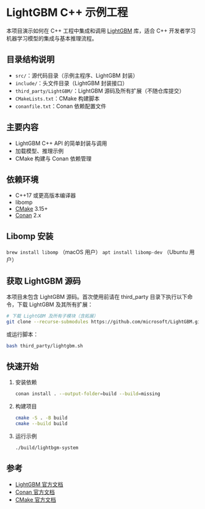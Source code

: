 # LightGBM C++ 示例工程

本项目演示如何在 C++ 工程中集成和调用 [LightGBM](https://github.com/microsoft/LightGBM) 库，适合 C++ 开发者学习机器学习模型的集成与基本推理流程。

## 目录结构说明
- `src/`：源代码目录（示例主程序、LightGBM 封装）
- `include/`：头文件目录（LightGBM 封装接口）
- `third_party/LightGBM/`：LightGBM 源码及所有扩展（不随仓库提交）
- `CMakeLists.txt`：CMake 构建脚本
- `conanfile.txt`：Conan 依赖配置文件

## 主要内容
- LightGBM C++ API 的简单封装与调用
- 加载模型、推理示例
- CMake 构建与 Conan 依赖管理

## 依赖环境
- C++17 或更高版本编译器
- libomp
- [CMake](https://cmake.org/) 3.15+
- [Conan](https://conan.io/) 2.x

## Libomp 安装
`brew install libomp` （macOS 用户）
`apt install libomp-dev` （Ubuntu 用户）


## 获取 LightGBM 源码

本项目未包含 LightGBM 源码。首次使用前请在 third_party 目录下执行以下命令，下载 LightGBM 及其所有扩展：

```bash
# 下载 LightGBM 及所有子模块（含拓展）
git clone --recurse-submodules https://github.com/microsoft/LightGBM.git third_party/LightGBM
```

或运行脚本：

```bash
bash third_party/lightgbm.sh
```

## 快速开始

1. 安装依赖

   ```bash
   conan install . --output-folder=build --build=missing
   ```

2. 构建项目

   ```bash
   cmake -S . -B build
   cmake --build build
   ```

3. 运行示例

   ```bash
   ./build/lightbgm-system
   ```

## 参考

- [LightGBM 官方文档](https://lightgbm.readthedocs.io/)
- [Conan 官方文档](https://docs.conan.io/)
- [CMake 官方文档](https://cmake.org/cmake/help/latest/)
